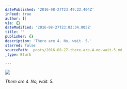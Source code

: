```yaml
---
datePublished: '2016-08-27T23:49:22.404Z'
inFeed: true
author: []
via: {}
dateModified: '2016-08-27T23:03:34.005Z'
title: ''
publisher: {}
description: 'There are 4. No, wait. 5.'
starred: false
sourcePath: _posts/2016-08-27-there-are-4-no-wait-5.md
_type: Blurb

---
```

![](https://the-grid-user-content.s3-us-west-2.amazonaws.com/7bb17bb6-13c2-4dec-80a1-75285a764423.jpg)

_There are 4\. No, wait. 5_.